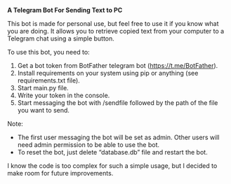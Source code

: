 **A Telegram Bot For Sending Text to PC**

This bot is made for personal use, but feel free to use it if you know what you are doing.
It allows you to retrieve copied text from your computer to a Telegram chat using a simple button.

To use this bot, you need to:
1. Get a bot token from BotFather telegram bot (https://t.me/BotFather). 
2. Install requirements on your system using pip or anything (see requirements.txt file). 
3. Start main.py file. 
4. Write your token in the console. 
5. Start messaging the bot with /sendfile followed by the path of the file you want to send.

Note:
- The first user messaging the bot will be set as admin. Other users will need admin permission to be able to use the bot. 
- To reset the bot, just delete “database.db” file and restart the bot.

I know the code is too complex for such a simple usage, but I decided to make room for future improvements.
